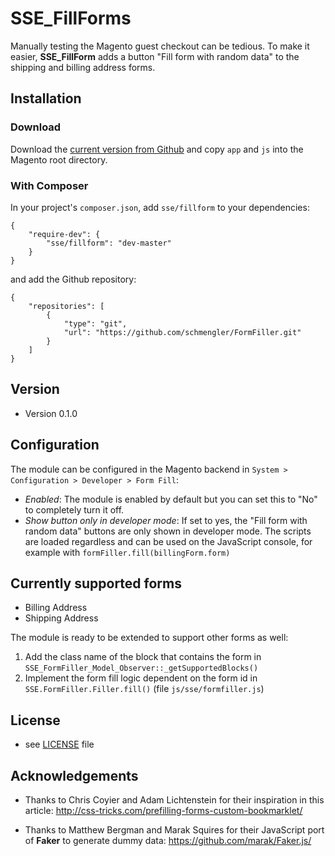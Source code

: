 SSE_FillForms
======
Manually testing the Magento guest checkout can be tedious. To make it easier, **SSE_FillForm** adds a button "Fill form with random data" to the shipping and billing address forms.

## Installation

### Download ###

Download the [current version from Github](https://github.com/schmengler/FormFiller/archive/master.zip) and copy `app` and `js` into the Magento root directory.

### With Composer ###

In your project's `composer.json`, add `sse/fillform` to your dependencies:

	{
		"require-dev": {
			"sse/fillform": "dev-master"
		}
	}

and add the Github repository:

	{
		"repositories": [
			{
				"type": "git",
				"url": "https://github.com/schmengler/FormFiller.git"
			}
		]
	}

## Version 
* Version 0.1.0

## Configuration

The module can be configured in the Magento backend in `System > Configuration > Developer > Form Fill`:

* *Enabled*: The module is enabled by default but you can set this to "No" to completely turn it off.
* *Show button only in developer mode*: If set to yes, the "Fill form with random data" buttons are only shown in developer mode. The scripts are loaded regardless and can be used on the JavaScript console, for example with `formFiller.fill(billingForm.form)`

## Currently supported forms

- Billing Address
- Shipping Address

The module is ready to be extended to support other forms as well:

1. Add the class name of the block that contains the form in `SSE_FormFiller_Model_Observer::_getSupportedBlocks()`
2. Implement the form fill logic dependent on the form id in `SSE.FormFiller.Filler.fill()` (file `js/sse/formfiller.js`)

## License 
* see [LICENSE](https://github.com/schmengler/blob/master/license.txt) file

## Acknowledgements
* Thanks to Chris Coyier and Adam Lichtenstein for their inspiration in this article: http://css-tricks.com/prefilling-forms-custom-bookmarklet/

* Thanks to Matthew Bergman and Marak Squires for their JavaScript port of **Faker** to generate dummy data: https://github.com/marak/Faker.js/